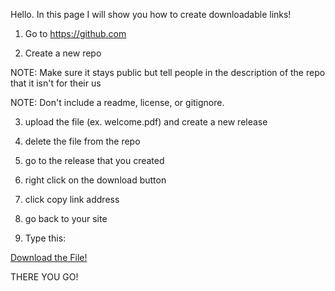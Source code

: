 Hello. In this page I will show you how to create downloadable links!

1. Go to https://github.com

2. Create a new repo

NOTE: Make sure it stays public but tell people in the description of the repo that it isn't for their us

NOTE: Don't include a readme, license, or gitignore.

3. upload the file (ex. welcome.pdf) and create a new release

4. delete the file from the repo

5. go to the release that you created

6. right click on the download button

7. click copy link address

8. go back to your site

9. Type this:

<a href="paste the link in the quotes"> Download the File! </a>

THERE YOU GO!
